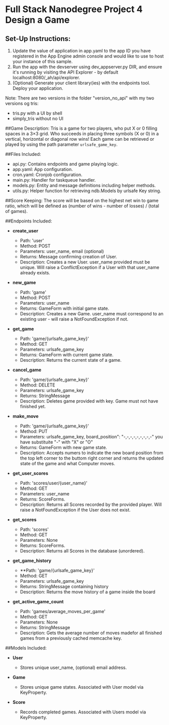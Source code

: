 # Full Stack Nanodegree Project 4 Design a Game

## Set-Up Instructions:
1.  Update the value of application in app.yaml to the app ID you have registered
 in the App Engine admin console and would like to use to host your instance of this sample.
1.  Run the app with the devserver using dev_appserver.py DIR, and ensure it's
 running by visiting the API Explorer - by default localhost:8080/_ah/api/explorer.
1.  (Optional) Generate your client library(ies) with the endpoints tool.
 Deploy your application.
 
 Note: There are two versions in the folder "version_no_api" with my
 two versions og tris:
 - tris.py with a UI by shell
 - simply_tris without no UI
 
##Game Description:
Tris is a game for two players, who put X or 0 filling spaces in a 3×3 grid. 
Who succeeds in placing three symbols (X or 0) in a vertical, horizontal or diagonal row wins!
Each game can be retrieved or played by using the path parameter `urlsafe_game_key`.


##Files Included:
 - api.py: Contains endpoints and game playing logic.
 - app.yaml: App configuration.
 - cron.yaml: Cronjob configuration.
 - main.py: Handler for taskqueue handler.
 - models.py: Entity and message definitions including helper methods.
 - utils.py: Helper function for retrieving ndb.Models by urlsafe Key string.

##Score Keeping:
The score will be based on the highest net win to game ratio, which will be defined as (number of wins - number of losses) / (total of games).


##Endpoints Included:
 - **create_user**
    - Path: 'user'
    - Method: POST
    - Parameters: user_name, email (optional)
    - Returns: Message confirming creation of User.
    - Description: Creates a new User. user_name provided must be unique. Will 
    raise a ConflictException if a User with that user_name already exists.
    
 - **new_game**
    - Path: 'game'
    - Method: POST
    - Parameters: user_name
    - Returns: GameForm with initial game state.
    - Description: Creates a new Game. user_name must correspond to an
    existing user - will raise a NotFoundException if not. 
     
 - **get_game**
    - Path: 'game/{urlsafe_game_key}'
    - Method: GET
    - Parameters: urlsafe_game_key
    - Returns: GameForm with current game state.
    - Description: Returns the current state of a game.

 - **cancel_game**

    - Path: 'game/{urlsafe_game_key}'
    - Method: DELETE
    - Parameters: urlsafe_game_key
    - Returns: StringMessage
    - Description: Deletes game provided with key. Game must not have finished yet.
    
 - **make_move**
    - Path: 'game/{urlsafe_game_key}'
    - Method: PUT
    - Parameters: urlsafe_game_key, board_position": "-,-,-,-,-,-,-,-,-" you have substituite "-" with "X" or "O" 
    - Returns: GameForm with new game state.
    - Description: Accepts numers to indicate the new board position from the top 
    left corner to the buttom right corner and returns the updated state of the game 
    and what Computer moves.
 
 - **get_user_scores**
    - Path: 'scores/user/{user_name}'
    - Method: GET
    - Parameters: user_name
    - Returns: ScoreForms. 
    - Description: Returns all Scores recorded by the provided player.
    Will raise a NotFoundException if the User does not exist.
    
 - **get_scores**
    - Path: 'scores'
    - Method: GET
    - Parameters: None
    - Returns: ScoreForms.
    - Description: Returns all Scores in the database (unordered).
    
 -  **get_game_history**

    - **Path: 'game/{urlsafe_game_key}'
    - Method: GET
    - Parameters: urlsafe_game_key
    - Returns: StringMessage containing history
    - Description: Returns the move history of a game inside the board    
    
 - **get_active_game_count**
    - Path: 'games/average_moves_per_game'
    - Method: GET
    - Parameters: None
    - Returns: StringMessage
    - Description: Gets the average number of moves madefor all finished games from a previously cached memcache key.

##Models Included:
 - **User**
    - Stores unique user_name, (optional) email address.
    
 - **Game**
    - Stores unique game states. Associated with User model via KeyProperty.
    
 - **Score**
    - Records completed games. Associated with Users model via KeyProperty.
 
